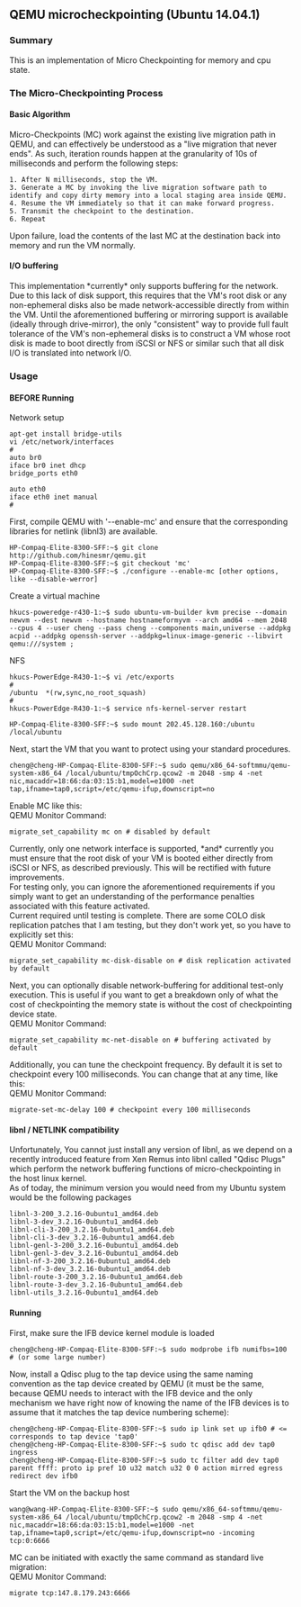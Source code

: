 ## QEMU microcheckpointing (Ubuntu 14.04.1)

### Summary
This is an implementation of Micro Checkpointing for memory and cpu state.

### The Micro-Checkpointing Process
#### Basic Algorithm 
Micro-Checkpoints (MC) work against the existing live migration path in QEMU, and can effectively 
be understood as a "live migration that never ends". As such, iteration rounds happen at the 
granularity of 10s of milliseconds and perform the following steps:
```
1. After N milliseconds, stop the VM.
3. Generate a MC by invoking the live migration software path to identify and copy dirty memory into a local staging area inside QEMU.
4. Resume the VM immediately so that it can make forward progress.
5. Transmit the checkpoint to the destination.
6. Repeat
```
Upon failure, load the contents of the last MC at the destination back into memory and run the VM normally. 
#### I/O buffering 
This implementation \*currently\* only supports buffering for the network. Due to this lack of disk support, this requires that the VM's root disk or any non-ephemeral disks also be made network-accessible directly from within the VM. Until the aforementioned buffering or mirroring support is available (ideally through drive-mirror), the only "consistent" way to provide full fault tolerance of the VM's non-ephemeral disks is to construct a VM whose root disk is made to boot directly from iSCSI or NFS or similar such that all disk I/O is translated into network I/O.

### Usage
#### BEFORE Running
Network setup
```
apt-get install bridge-utils
vi /etc/network/interfaces
#
auto br0
iface br0 inet dhcp
bridge_ports eth0

auto eth0
iface eth0 inet manual
#
```

First, compile QEMU with '--enable-mc' and ensure that the corresponding libraries for netlink (libnl3) are available.
```
HP-Compaq-Elite-8300-SFF:~$ git clone http://github.com/hinesmr/qemu.git
HP-Compaq-Elite-8300-SFF:~$ git checkout 'mc'
HP-Compaq-Elite-8300-SFF:~$ ./configure --enable-mc [other options, like --disable-werror]
```

Create a virtual machine
```
hkucs-poweredge-r430-1:~$ sudo ubuntu-vm-builder kvm precise --domain newvm --dest newvm --hostname hostnameformyvm --arch amd64 --mem 2048 --cpus 4 --user cheng --pass cheng --components main,universe --addpkg acpid --addpkg openssh-server --addpkg=linux-image-generic --libvirt qemu:///system ;
```

NFS
```
hkucs-PowerEdge-R430-1:~$ vi /etc/exports
#
/ubuntu  *(rw,sync,no_root_squash)
#
hkucs-PowerEdge-R430-1:~$ service nfs-kernel-server restart

HP-Compaq-Elite-8300-SFF:~$ sudo mount 202.45.128.160:/ubuntu /local/ubuntu
```

Next, start the VM that you want to protect using your standard procedures.
```
cheng@cheng-HP-Compaq-Elite-8300-SFF:~$ sudo qemu/x86_64-softmmu/qemu-system-x86_64 /local/ubuntu/tmpOchCrp.qcow2 -m 2048 -smp 4 -net nic,macaddr=18:66:da:03:15:b1,model=e1000 -net tap,ifname=tap0,script=/etc/qemu-ifup,downscript=no
```

Enable MC like this:  
QEMU Monitor Command:
```
migrate_set_capability mc on # disabled by default
```
Currently, only one network interface is supported, \*and\* currently you must ensure that the root 
disk of your VM is booted either directly from iSCSI or NFS, as described previously. This will be 
rectified with future improvements.  
For testing only, you can ignore the aforementioned requirements if you simply want to get an understanding 
of the performance penalties associated with this feature activated.  
Current required until testing is complete. There are some COLO disk replication patches that I am testing, 
but they don't work yet, so you have to explicitly set this:  
QEMU Monitor Command:
```
migrate_set_capability mc-disk-disable on # disk replication activated by default
```
Next, you can optionally disable network-buffering for additional test-only execution. This is useful if you 
want to get a breakdown only of what the cost of checkpointing the memory state is without the cost of checkpointing 
device state.  
QEMU Monitor Command:
```
migrate_set_capability mc-net-disable on # buffering activated by default
```
Additionally, you can tune the checkpoint frequency. By default it is set to checkpoint every 100 milliseconds. You can change that at any time, like this:  
QEMU Monitor Command:
```
migrate-set-mc-delay 100 # checkpoint every 100 milliseconds
```
#### libnl / NETLINK compatibility
Unfortunately, You cannot just install any version of libnl, as we depend on a recently introduced feature from 
Xen Remus into libnl called "Qdisc Plugs" which perform the network buffering functions of micro-checkpointing 
in the host linux kernel.  
As of today, the minimum version you would need from my Ubuntu system would be the following packages
```
libnl-3-200_3.2.16-0ubuntu1_amd64.deb
libnl-3-dev_3.2.16-0ubuntu1_amd64.deb
libnl-cli-3-200_3.2.16-0ubuntu1_amd64.deb
libnl-cli-3-dev_3.2.16-0ubuntu1_amd64.deb
libnl-genl-3-200_3.2.16-0ubuntu1_amd64.deb
libnl-genl-3-dev_3.2.16-0ubuntu1_amd64.deb
libnl-nf-3-200_3.2.16-0ubuntu1_amd64.deb
libnl-nf-3-dev_3.2.16-0ubuntu1_amd64.deb
libnl-route-3-200_3.2.16-0ubuntu1_amd64.deb
libnl-route-3-dev_3.2.16-0ubuntu1_amd64.deb
libnl-utils_3.2.16-0ubuntu1_amd64.deb
```
#### Running
First, make sure the IFB device kernel module is loaded
```
cheng@cheng-HP-Compaq-Elite-8300-SFF:~$ sudo modprobe ifb numifbs=100 # (or some large number)
```
Now, install a Qdisc plug to the tap device using the same naming convention as the tap device created by QEMU (it must be the same, because QEMU needs to interact with the IFB device and the only mechanism we have right now of knowing the name of the IFB devices is to assume that it matches the tap device numbering scheme):
```
cheng@cheng-HP-Compaq-Elite-8300-SFF:~$ sudo ip link set up ifb0 # <= corresponds to tap device 'tap0'
cheng@cheng-HP-Compaq-Elite-8300-SFF:~$ sudo tc qdisc add dev tap0 ingress
cheng@cheng-HP-Compaq-Elite-8300-SFF:~$ sudo tc filter add dev tap0 parent ffff: proto ip pref 10 u32 match u32 0 0 action mirred egress redirect dev ifb0
```
Start the VM on the backup host
```
wang@wang-HP-Compaq-Elite-8300-SFF:~$ sudo qemu/x86_64-softmmu/qemu-system-x86_64 /local/ubuntu/tmpOchCrp.qcow2 -m 2048 -smp 4 -net nic,macaddr=18:66:da:03:15:b1,model=e1000 -net tap,ifname=tap0,script=/etc/qemu-ifup,downscript=no -incoming tcp:0:6666
```

MC can be initiated with exactly the same command as standard live migration:  
QEMU Monitor Command:
```
migrate tcp:147.8.179.243:6666
```
